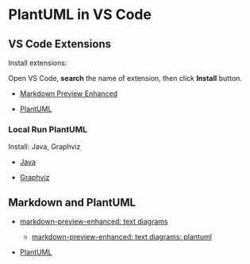 # PlantUML in VS Code

## VS Code Extensions

Install extensions:

Open VS Code, **search** the name of extension, then click **Install** button.

* [Markdown Preview Enhanced](https://shd101wyy.github.io/markdown-preview-enhanced/#/zh-cn/)

* [PlantUML](https://github.com/qjebbs/vscode-plantuml/)

### Local Run PlantUML

Install: Java, Graphviz

* [Java](https://www.java.com/en/download/)

* [Graphviz](https://graphviz.org)

## Markdown and PlantUML

* [markdown-preview-enhanced: text diagrams](https://shd101wyy.github.io/markdown-preview-enhanced/#/zh-cn/diagrams)

  * [markdown-preview-enhanced: text diagrams: plantuml](https://shd101wyy.github.io/markdown-preview-enhanced/#/zh-cn/diagrams?id=plantuml)

* [PlantUML](https://plantuml.com/zh/)
